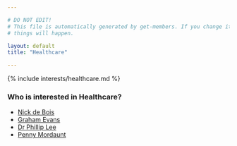 ```yaml
---

# DO NOT EDIT!
# This file is automatically generated by get-members. If you change it, bad
# things will happen.

layout: default
title: "Healthcare"

---
```


{% include interests/healthcare.md %}

### Who is interested in Healthcare?


* [Nick de Bois](../members/nick-de-bois.html)
* [Graham Evans](../members/graham-evans.html)
* [Dr Phillip Lee](../members/dr-phillip-lee.html)
* [Penny Mordaunt](../members/penny-mordaunt.html)
